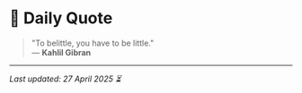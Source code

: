 # 📜 Daily Quote

> "To belittle, you have to be little."  
> — **Kahlil Gibran**

---

_Last updated: 27 April 2025 ⏳_
